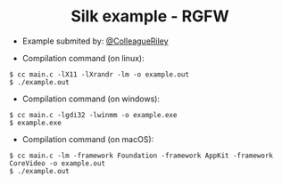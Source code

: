 <div align="center">

# Silk example - RGFW

</div>

- Example submited by: [@ColleagueRiley](https://github.com/ColleagueRiley)

- Compilation command (on linux):
```console
$ cc main.c -lX11 -lXrandr -lm -o example.out
$ ./example.out
```

- Compilation command (on windows):
```console
$ cc main.c -lgdi32 -lwinmm -o example.exe
$ example.exe
```

- Compilation command (on macOS):
```console
$ cc main.c -lm -framework Foundation -framework AppKit -framework CoreVideo -o example.out
$ ./example.out
``` 